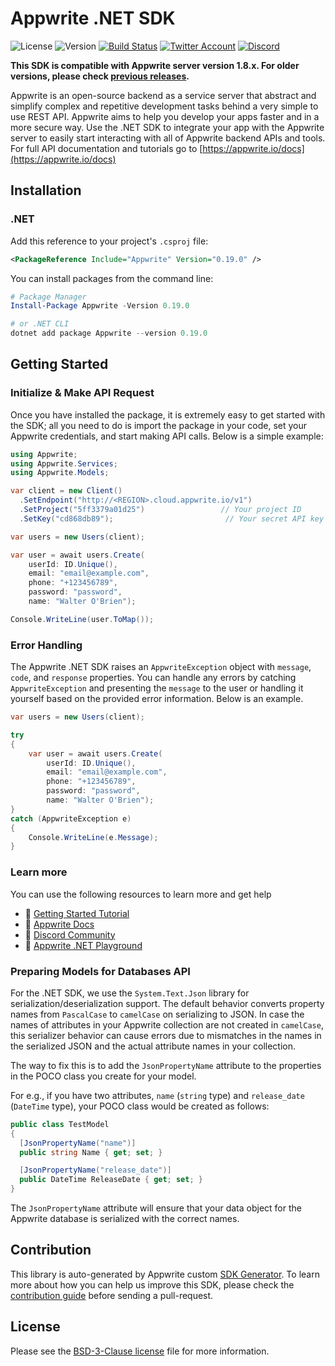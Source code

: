 # Appwrite .NET SDK

![License](https://img.shields.io/github/license/appwrite/sdk-for-dotnet.svg?style=flat-square)
![Version](https://img.shields.io/badge/api%20version-1.8.0-blue.svg?style=flat-square)
[![Build Status](https://img.shields.io/travis/com/appwrite/sdk-generator?style=flat-square)](https://travis-ci.com/appwrite/sdk-generator)
[![Twitter Account](https://img.shields.io/twitter/follow/appwrite?color=00acee&label=twitter&style=flat-square)](https://twitter.com/appwrite)
[![Discord](https://img.shields.io/discord/564160730845151244?label=discord&style=flat-square)](https://appwrite.io/discord)

**This SDK is compatible with Appwrite server version 1.8.x. For older versions, please check [previous releases](https://github.com/appwrite/sdk-for-dotnet/releases).**

Appwrite is an open-source backend as a service server that abstract and simplify complex and repetitive development tasks behind a very simple to use REST API. Appwrite aims to help you develop your apps faster and in a more secure way. Use the .NET SDK to integrate your app with the Appwrite server to easily start interacting with all of Appwrite backend APIs and tools. For full API documentation and tutorials go to [https://appwrite.io/docs](https://appwrite.io/docs)


## Installation

### .NET
Add this reference to your project's `.csproj` file:

```xml
<PackageReference Include="Appwrite" Version="0.19.0" />
```

You can install packages from the command line:

```powershell
# Package Manager
Install-Package Appwrite -Version 0.19.0

# or .NET CLI
dotnet add package Appwrite --version 0.19.0
```



## Getting Started

### Initialize & Make API Request
Once you have installed the package, it is extremely easy to get started with the SDK; all you need to do is import the package in your code, set your Appwrite credentials, and start making API calls. Below is a simple example:

```csharp
using Appwrite;
using Appwrite.Services;
using Appwrite.Models;

var client = new Client()
  .SetEndpoint("http://<REGION>.cloud.appwrite.io/v1")  
  .SetProject("5ff3379a01d25")                 // Your project ID
  .SetKey("cd868db89");                         // Your secret API key

var users = new Users(client);

var user = await users.Create(
    userId: ID.Unique(),
    email: "email@example.com",
    phone: "+123456789",
    password: "password",
    name: "Walter O'Brien");

Console.WriteLine(user.ToMap());
```

### Error Handling
The Appwrite .NET SDK raises an `AppwriteException` object with `message`, `code`, and `response` properties. You can handle any errors by catching `AppwriteException` and presenting the `message` to the user or handling it yourself based on the provided error information. Below is an example.

```csharp
var users = new Users(client);

try
{
    var user = await users.Create(
        userId: ID.Unique(),
        email: "email@example.com",
        phone: "+123456789",
        password: "password",
        name: "Walter O'Brien");
} 
catch (AppwriteException e)
{
    Console.WriteLine(e.Message);
}
```

### Learn more
You can use the following resources to learn more and get help
- 🚀 [Getting Started Tutorial](https://appwrite.io/docs/getting-started-for-server)
- 📜 [Appwrite Docs](https://appwrite.io/docs)
- 💬 [Discord Community](https://appwrite.io/discord)
- 🚂 [Appwrite .NET Playground](https://github.com/appwrite/playground-for-dotnet)


### Preparing Models for Databases API

For the .NET SDK, we use the `System.Text.Json` library for serialization/deserialization support. The default behavior converts property names from `PascalCase` to `camelCase` on serializing to JSON. In case the names of attributes in your Appwrite collection are not created in `camelCase`, this serializer behavior can cause errors due to mismatches in the names in the serialized JSON and the actual attribute names in your collection.

The way to fix this is to add the `JsonPropertyName` attribute to the properties in the POCO class you create for your model.

For e.g., if you have two attributes, `name` (`string` type) and `release_date` (`DateTime` type), your POCO class would be created as follows:

```csharp
public class TestModel
{
  [JsonPropertyName("name")]
  public string Name { get; set; }

  [JsonPropertyName("release_date")]
  public DateTime ReleaseDate { get; set; }
}
```

The `JsonPropertyName` attribute will ensure that your data object for the Appwrite database is serialized with the correct names.

## Contribution

This library is auto-generated by Appwrite custom [SDK Generator](https://github.com/appwrite/sdk-generator). To learn more about how you can help us improve this SDK, please check the [contribution guide](https://github.com/appwrite/sdk-generator/blob/master/CONTRIBUTING.md) before sending a pull-request.

## License

Please see the [BSD-3-Clause license](https://raw.githubusercontent.com/appwrite/appwrite/master/LICENSE) file for more information.
